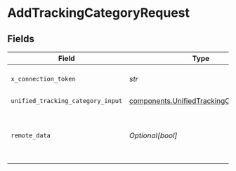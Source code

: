 # AddTrackingCategoryRequest


## Fields

| Field                                                                                              | Type                                                                                               | Required                                                                                           | Description                                                                                        |
| -------------------------------------------------------------------------------------------------- | -------------------------------------------------------------------------------------------------- | -------------------------------------------------------------------------------------------------- | -------------------------------------------------------------------------------------------------- |
| `x_connection_token`                                                                               | *str*                                                                                              | :heavy_check_mark:                                                                                 | The connection token                                                                               |
| `unified_tracking_category_input`                                                                  | [components.UnifiedTrackingCategoryInput](../../models/components/unifiedtrackingcategoryinput.md) | :heavy_check_mark:                                                                                 | N/A                                                                                                |
| `remote_data`                                                                                      | *Optional[bool]*                                                                                   | :heavy_minus_sign:                                                                                 | Set to true to include data from the original Accounting software.                                 |